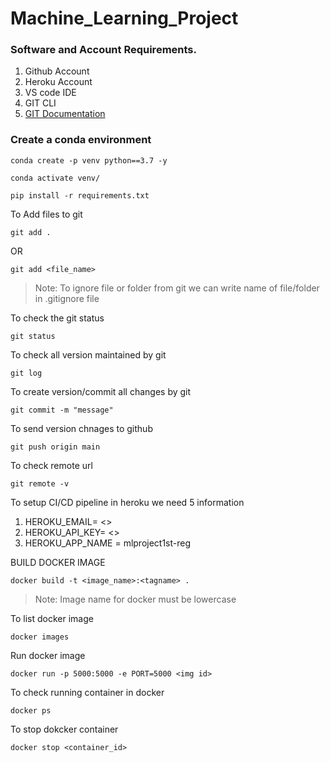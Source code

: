 # Machine_Learning_Project

### Software and Account Requirements.
1. Github Account
2. Heroku Account
3. VS code IDE
4. GIT CLI
5. [GIT Documentation](https://git-scm.com/docs/gittutorial)

### Create a conda environment
```
conda create -p venv python==3.7 -y
```

```
conda activate venv/
```

```
pip install -r requirements.txt
```

To Add files to git
```
git add .
```

OR
```
git add <file_name>
```

> Note: To ignore file or folder from git we can write name of file/folder in .gitignore file

To check the git status
```
git status
```

To check all version maintained by git
```
git log
```

To create version/commit all changes by git
```
git commit -m "message"
```

To send version chnages to github
```
git push origin main
```

To check remote url
```
git remote -v
```

To setup CI/CD pipeline in heroku we need 5 information

1. HEROKU_EMAIL= <>
2. HEROKU_API_KEY= <>
3. HEROKU_APP_NAME = mlproject1st-reg


BUILD DOCKER IMAGE
```
docker build -t <image_name>:<tagname> .
```
> Note: Image name for docker must be lowercase

To list docker image
```
docker images
```

Run docker image
```
docker run -p 5000:5000 -e PORT=5000 <img id>
```

To check running container in docker
```
docker ps
```

To stop dokcker container
```
docker stop <container_id>
```

